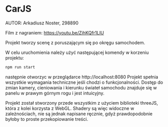 # CarJS
AUTOR: Arkadiusz Noster, 298890

Film z nagraniem: https://youtu.be/ZihKQfr1LIU

Projekt tworzy scenę z poruszającym się po okręgu samochodem.

W celu uruchomienia należy użyć następującej komendy w korzeniu projektu:
```bash
npm run start
```
następnie otworzyc w przeglądarce http://localhost:8080
Projekt spełnia wszystkie wymagania techniczne jeśli chodzi o funkcjonalności. 
Dostęp do zmian kamery, cieniowania i kierunku świateł samochodu znajduje się w panelu w prawym górnym rogu i jest intuicyjny.

 Projekt został stworzony przede wszystkim z użyciem biblioteki threeJS, która z kolei korzysta z WebGL. Shadery są więc widoczne w zależnościach, nie są jednak napisane ręcznie, gdyż prawdopodobnie byłoby to proste przekopiowanie treści. 

